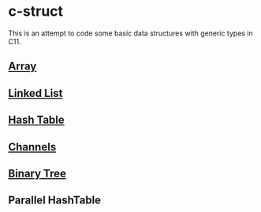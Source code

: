 # c-struct

This is an attempt to code some basic data structures with generic types in C11. 

## [Array](doc/array.md)

## [Linked List](doc/linked_list.md)

## [Hash Table](doc/hash_table.md)

## [Channels](doc/chan.md)

## [Binary Tree](doc/tree.md)

## Parallel HashTable






